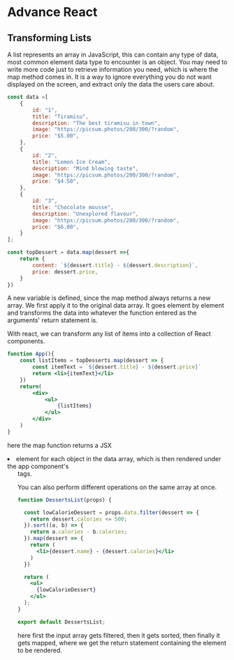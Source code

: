 # Advance React

## Transforming Lists

A list represents an array in JavaScript, this can contain any type of data, most common element data type to encounter is an object. You may need to write more code just to retrieve information you need, which is where the map method comes in. It is a way to ignore everything you do not want displayed on the screen, and extract only the data the users care about. 

```jsx
const data =[
    {
        id: "1",
        title: "Tiramisu",
        description: "The best tiramisu in town",
        image: "https://picsum.photos/200/300/?random",
        price: "$5.00",
    },
    {
        id: "2",
        title: "Lemon Ice Cream",
        description: "Mind blowing taste",
        image: "https://picsum.photos/200/300/?random",
        price: "$4.50",
    },
    {
        id: "3",
        title: "Chocolate mousse",
        description: "Unexplored flavour",
        image: "https://picsum.photos/200/300/?random",
        price: "$6.00",
    }
];

const topDessert = data.map(dessert =>{
    return {
        content: `${dessert.title} - ${dessert.description}`,
        price: dessert.price,
    }
})
```

A new variable is defined, since the map method always returns a new array. We first apply it to the original data array. It goes element by element and transforms the data into whatever the function entered as the arguments'  return statement is. 

With react, we can transform any list of items into a collection of React components. 

```jsx
function App(){
    const listItems = topDesserts.map(dessert => {
        const itemText = `${dessert.title} - ${dessert.price}`
        return <li>{itemText}</li>
    })
    return(
        <div>
            <ul>
                {listItems}
            </ul>
        </div>
    )
}
```

here the map function returns a JSX <li> element for each object in the data array, which is then rendered under the app component's <ul> tags. 

You can also perform different operations on the same array at once.
```jsx
function DessertsList(props) {

  const lowCalorieDessert = props.data.filter(dessert => {
    return dessert.calories <= 500;
  }).sort((a, b) => {
    return a.calories - b.calories;
  }).map(dessert => {
    return (
      <li>{dessert.name} - {dessert.calories}</li>
    )
  })

  return (
    <ul>
      {lowCalorieDessert}
    </ul>
  );
}

export default DessertsList;
```
here first the input array gets filtered, then it gets sorted, then finally it gets mapped, where we get the return statement containing the element to be rendered. 
